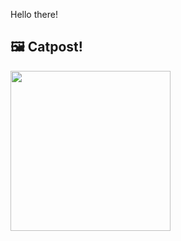 Hello there!



## 🖼️ Catpost!

<sub>
    <img src="https://cdn2.thecatapi.com/images/6lh.jpg" height="256">
</sub>

